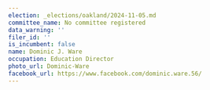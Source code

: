 ```yaml
---
election: _elections/oakland/2024-11-05.md
committee_name: No committee registered
data_warning: ''
filer_id: ''
is_incumbent: false
name: Dominic J. Ware
occupation: Education Director
photo_url: Dominic-Ware
facebook_url: https://www.facebook.com/dominic.ware.56/
---
```

